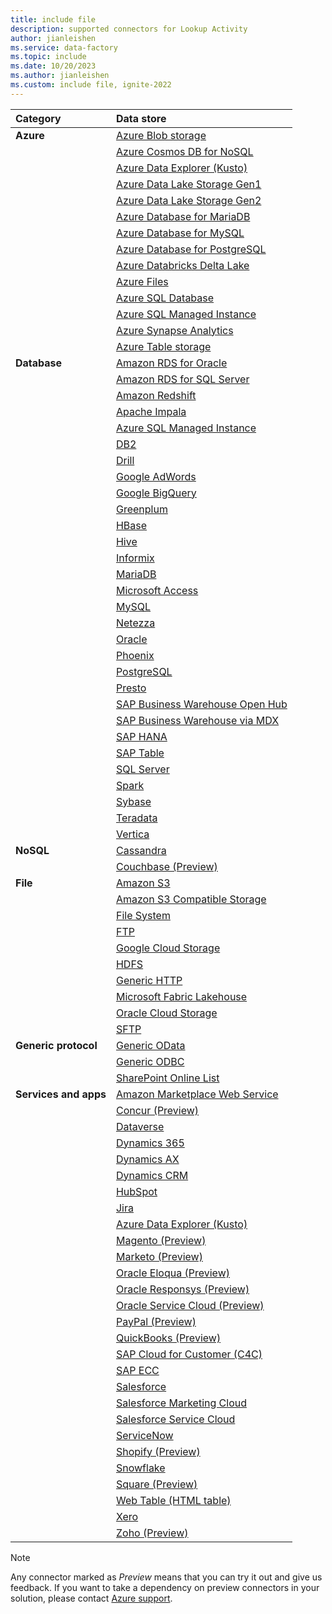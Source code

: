 ```yaml
---
title: include file
description: supported connectors for Lookup Activity
author: jianleishen
ms.service: data-factory
ms.topic: include
ms.date: 10/20/2023
ms.author: jianleishen
ms.custom: include file, ignite-2022
---
```


| Category | Data store |
|:--- |:--- |
| **Azure** |[Azure Blob storage](../connector-azure-blob-storage.md) |
| &nbsp; |[Azure Cosmos DB for NoSQL](../connector-azure-cosmos-db.md) |
| &nbsp; |[Azure Data Explorer (Kusto)](../connector-azure-data-explorer.md) |
| &nbsp; |[Azure Data Lake Storage Gen1](../connector-azure-data-lake-store.md) |
| &nbsp; |[Azure Data Lake Storage Gen2](../connector-azure-data-lake-storage.md) |
| &nbsp; |[Azure Database for MariaDB](../connector-azure-database-for-mariadb.md) |
| &nbsp; |[Azure Database for MySQL](../connector-azure-database-for-mysql.md) |
| &nbsp; |[Azure Database for PostgreSQL](../connector-azure-database-for-postgresql.md) |
| &nbsp; |[Azure Databricks Delta Lake](../connector-azure-databricks-delta-lake.md) |
| &nbsp; |[Azure Files](../connector-azure-file-storage.md) |
| &nbsp; |[Azure SQL Database](../connector-azure-sql-database.md) |
| &nbsp; |[Azure SQL Managed Instance](/azure/azure-sql/managed-instance/sql-managed-instance-paas-overview) |
| &nbsp; |[Azure Synapse Analytics](../connector-azure-sql-data-warehouse.md) |
| &nbsp; |[Azure Table storage](../connector-azure-table-storage.md) |
| **Database** |[Amazon RDS for Oracle](../connector-amazon-rds-for-oracle.md) |
| &nbsp; |[Amazon RDS for SQL Server](../connector-amazon-rds-for-sql-server.md) |
| &nbsp; |[Amazon Redshift](../connector-amazon-redshift.md) |
| &nbsp; |[Apache Impala](../connector-impala.md) |
| &nbsp; |[Azure SQL Managed Instance](../connector-azure-sql-managed-instance.md) |
| &nbsp; |[DB2](../connector-db2.md) |
| &nbsp; |[Drill](../connector-drill.md) |
| &nbsp; |[Google AdWords](../connector-google-adwords.md) |
| &nbsp; |[Google BigQuery](../connector-google-bigquery.md) |
| &nbsp; |[Greenplum](../connector-greenplum.md) |
| &nbsp; |[HBase](../connector-hbase.md) |
| &nbsp; |[Hive](../connector-hive.md) |
| &nbsp; |[Informix](../connector-informix.md) 
| &nbsp; |[MariaDB](../connector-mariadb.md) |
| &nbsp; |[Microsoft Access](../connector-microsoft-access.md) |
| &nbsp; |[MySQL](../connector-mysql.md) |
| &nbsp; |[Netezza](../connector-netezza.md) |
| &nbsp; |[Oracle](../connector-oracle.md) |
| &nbsp; |[Phoenix](../connector-phoenix.md) |
| &nbsp; |[PostgreSQL](../connector-postgresql.md) 
| &nbsp; |[Presto](../connector-presto.md) |
| &nbsp; |[SAP Business Warehouse Open Hub](../connector-sap-business-warehouse-open-hub.md) |
| &nbsp; |[SAP Business Warehouse via MDX](../connector-sap-business-warehouse.md) |
| &nbsp; |[SAP HANA](../connector-sap-hana.md) |
| &nbsp; |[SAP Table](../connector-sap-table.md) |
| &nbsp; |[SQL Server](../connector-sql-server.md) |
| &nbsp; |[Spark](../connector-spark.md) |
| &nbsp; |[Sybase](../connector-sybase.md) |
| &nbsp; |[Teradata](../connector-teradata.md) |
| &nbsp; |[Vertica](../connector-vertica.md) |
| **NoSQL** |[Cassandra](../connector-cassandra.md) |
| &nbsp; |[Couchbase (Preview)](../connector-couchbase.md) |
| **File** |[Amazon S3](../connector-amazon-simple-storage-service.md) |
| &nbsp; |[Amazon S3 Compatible Storage](../connector-amazon-s3-compatible-storage.md) |
| &nbsp; |[File System](../connector-file-system.md) |
| &nbsp; |[FTP](../connector-ftp.md) |
| &nbsp; |[Google Cloud Storage](../connector-google-cloud-storage.md) |
| &nbsp; |[HDFS](../connector-hdfs.md) |
| &nbsp; |[Generic HTTP](../connector-http.md)|
| &nbsp; |[Microsoft Fabric Lakehouse](../connector-microsoft-fabric-lakehouse.md) |
| &nbsp; |[Oracle Cloud Storage](../connector-oracle-cloud-storage.md) |
| &nbsp; |[SFTP](../connector-sftp.md) |
| **Generic protocol** |[Generic OData](../connector-odata.md) |
| &nbsp; |[Generic ODBC](../connector-odbc.md) |
| &nbsp; |[SharePoint Online List](../connector-sharepoint-online-list.md) |
| **Services and apps** |[Amazon Marketplace Web Service](../connector-amazon-marketplace-web-service.md) |
| &nbsp; |[Concur (Preview)](../connector-concur.md) |
| &nbsp; |[Dataverse](../connector-dynamics-crm-office-365.md) |
| &nbsp; |[Dynamics 365](../connector-dynamics-crm-office-365.md) |
| &nbsp; |[Dynamics AX](../connector-dynamics-ax.md) |
| &nbsp; |[Dynamics CRM](../connector-dynamics-crm-office-365.md) |
| &nbsp; |[HubSpot](../connector-hubspot.md) |
| &nbsp; |[Jira](../connector-jira.md) |
| &nbsp; |[Azure Data Explorer (Kusto)](../connector-azure-data-explorer.md) |
| &nbsp; |[Magento (Preview)](../connector-magento.md) |
| &nbsp; |[Marketo (Preview)](../connector-marketo.md) |
| &nbsp; |[Oracle Eloqua (Preview)](../connector-oracle-eloqua.md) |
| &nbsp; |[Oracle Responsys (Preview)](../connector-oracle-responsys.md) |
| &nbsp; |[Oracle Service Cloud (Preview)](../connector-oracle-service-cloud.md) |
| &nbsp; |[PayPal (Preview)](../connector-paypal.md) |
| &nbsp; |[QuickBooks (Preview)](../connector-quickbooks.md) |
| &nbsp; |[SAP Cloud for Customer (C4C)](../connector-sap-cloud-for-customer.md) |
| &nbsp; |[SAP ECC](../connector-sap-ecc.md) |
| &nbsp; |[Salesforce](../connector-salesforce.md) |
| &nbsp; |[Salesforce Marketing Cloud](../connector-salesforce-marketing-cloud.md) |
| &nbsp; |[Salesforce Service Cloud](../connector-salesforce-service-cloud.md) |
| &nbsp; |[ServiceNow](../connector-servicenow.md) |
| &nbsp; |[Shopify (Preview)](../connector-shopify.md) |
| &nbsp; |[Snowflake](../connector-snowflake.md) |
| &nbsp; |[Square (Preview)](../connector-square.md) |
| &nbsp; |[Web Table (HTML table)](../connector-web-table.md) 
| &nbsp; |[Xero](../connector-xero.md) |
| &nbsp; |[Zoho (Preview)](../connector-zoho.md) |

> [!NOTE]
> Any connector marked as *Preview* means that you can try it out and give us feedback. If you want to take a dependency on preview connectors in your solution, please contact [Azure support](https://azure.microsoft.com/support/).
